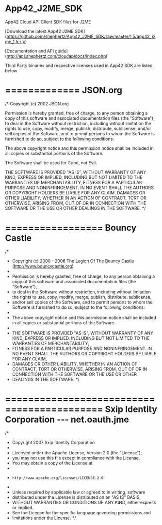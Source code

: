 App42_J2ME_SDK
==============

App42 Cloud API Client SDK files for J2ME

[Download the latest App42 J2ME SDK] (https://github.com/shephertz/App42_J2ME_SDK/raw/master/1.5/app42_j2me_1.5.zip)

[Documentation and API guide] (http://api.shephertz.com/cloudapidocs/index.php)

Third Party binaries and respective licenses used in App42 SDK are listed below

=============
JSON.org
=============
/*
Copyright (c) 2002 JSON.org

Permission is hereby granted, free of charge, to any person obtaining a copy
of this software and associated documentation files (the "Software"), to deal
in the Software without restriction, including without limitation the rights
to use, copy, modify, merge, publish, distribute, sublicense, and/or sell
copies of the Software, and to permit persons to whom the Software is
furnished to do so, subject to the following conditions:

The above copyright notice and this permission notice shall be included in all
copies or substantial portions of the Software.

The Software shall be used for Good, not Evil.

THE SOFTWARE IS PROVIDED "AS IS", WITHOUT WARRANTY OF ANY KIND, EXPRESS OR
IMPLIED, INCLUDING BUT NOT LIMITED TO THE WARRANTIES OF MERCHANTABILITY,
FITNESS FOR A PARTICULAR PURPOSE AND NONINFRINGEMENT. IN NO EVENT SHALL THE
AUTHORS OR COPYRIGHT HOLDERS BE LIABLE FOR ANY CLAIM, DAMAGES OR OTHER
LIABILITY, WHETHER IN AN ACTION OF CONTRACT, TORT OR OTHERWISE, ARISING FROM,
OUT OF OR IN CONNECTION WITH THE SOFTWARE OR THE USE OR OTHER DEALINGS IN THE
SOFTWARE.
*/

=================
Bouncy Castle
=================
/*
 * Copyright (c) 2000 - 2006 The Legion Of The Bouncy Castle (http://www.bouncycastle.org)
 *
 * Permission is hereby granted, free of charge, to any person obtaining a copy of this software and associated documentation files (the "Software"), 
 * to deal in the Software without restriction, including without limitation the rights to use, copy, modify, merge, publish, distribute, sublicense, 
 * and/or sell copies of the Software, and to permit persons to whom the Software is furnished to do so, subject to the following conditions:
 * 
 * The above copyright notice and this permission notice shall be included in all copies or substantial portions of the Software.
 * 
 * THE SOFTWARE IS PROVIDED "AS IS", WITHOUT WARRANTY OF ANY KIND, EXPRESS OR IMPLIED, INCLUDING BUT NOT LIMITED TO THE WARRANTIES OF MERCHANTABILITY, 
 * FITNESS FOR A PARTICULAR PURPOSE AND NONINFRINGEMENT. IN NO EVENT SHALL THE AUTHORS OR COPYRIGHT HOLDERS BE LIABLE FOR ANY CLAIM, 
 * DAMAGES OR OTHER LIABILITY, WHETHER IN AN ACTION OF CONTRACT, TORT OR OTHERWISE, ARISING FROM, OUT OF OR IN CONNECTION WITH THE SOFTWARE OR THE USE OR OTHER 
 * DEALINGS IN THE SOFTWARE. 
 */
 
===========================================
Sxip Identity Corporation --- net.oauth.jme
===========================================
/*
 * Copyright 2007 Sxip Identity Corporation
 *
 * Licensed under the Apache License, Version 2.0 (the "License");
 * you may not use this file except in compliance with the License.
 * You may obtain a copy of the License at
 *
 *     http://www.apache.org/licenses/LICENSE-2.0
 *
 * Unless required by applicable law or agreed to in writing, software
 * distributed under the License is distributed on an "AS IS" BASIS,
 * WITHOUT WARRANTIES OR CONDITIONS OF ANY KIND, either express or implied.
 * See the License for the specific language governing permissions and
 * limitations under the License.
 */



